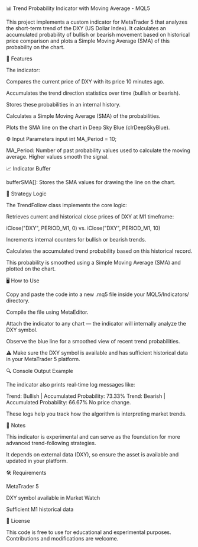 📊 Trend Probability Indicator with Moving Average - MQL5

This project implements a custom indicator for MetaTrader 5 that analyzes the short-term trend of the DXY (US Dollar Index). It calculates an accumulated probability of bullish or bearish movement based on historical price comparison and plots a Simple Moving Average (SMA) of this probability on the chart.

🚀 Features

The indicator:

Compares the current price of DXY with its price 10 minutes ago.

Accumulates the trend direction statistics over time (bullish or bearish).

Stores these probabilities in an internal history.

Calculates a Simple Moving Average (SMA) of the probabilities.

Plots the SMA line on the chart in Deep Sky Blue (clrDeepSkyBlue).

⚙️ Input Parameters
input int MA_Period = 10;


MA_Period: Number of past probability values used to calculate the moving average. Higher values smooth the signal.

📈 Indicator Buffer

bufferSMA[]: Stores the SMA values for drawing the line on the chart.

🧠 Strategy Logic

The TrendFollow class implements the core logic:

Retrieves current and historical close prices of DXY at M1 timeframe:

iClose("DXY", PERIOD_M1, 0) vs. iClose("DXY", PERIOD_M1, 10)

Increments internal counters for bullish or bearish trends.

Calculates the accumulated trend probability based on this historical record.

This probability is smoothed using a Simple Moving Average (SMA) and plotted on the chart.

🖥️ How to Use

Copy and paste the code into a new .mq5 file inside your MQL5/Indicators/ directory.

Compile the file using MetaEditor.

Attach the indicator to any chart — the indicator will internally analyze the DXY symbol.

Observe the blue line for a smoothed view of recent trend probabilities.

⚠️ Make sure the DXY symbol is available and has sufficient historical data in your MetaTrader 5 platform.

🔍 Console Output Example

The indicator also prints real-time log messages like:

Trend: Bullish | Accumulated Probability: 73.33%
Trend: Bearish | Accumulated Probability: 66.67%
No price change.


These logs help you track how the algorithm is interpreting market trends.

📌 Notes

This indicator is experimental and can serve as the foundation for more advanced trend-following strategies.

It depends on external data (DXY), so ensure the asset is available and updated in your platform.

🛠️ Requirements

MetaTrader 5

DXY symbol available in Market Watch

Sufficient M1 historical data

📄 License

This code is free to use for educational and experimental purposes. Contributions and modifications are welcome.
